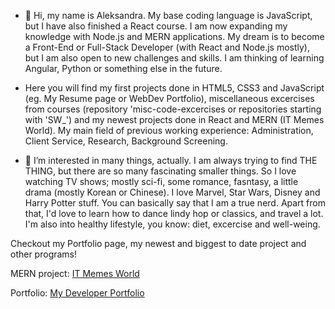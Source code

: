 - 👋 Hi, my name is Aleksandra. My base coding language is JavaScript, but I have also finished a React course. I am now expanding my knowledge with Node.js and MERN applications. My dream is to become a Front-End or Full-Stack Developer (with React and Node.js mostly), but I am also open to new challenges and skills. I am thinking of learning Angular, Python or something else in the future.

- Here you will find my first projects done in HTML5, CSS3 and JavaScript (eg. My Resume page or WebDev Portfolio), miscellaneous excercises from courses (repository 'misc-code-excercises or repositories starting with 'SW_') and my newest projects done in React and MERN (IT Memes World). My main field of previous working experience: Administration, Client Service, Research, Background Screening.

- 👀 I’m interested in many things, actually. I am always trying to find THE THING, but there are so many fascinating smaller things. So I love watching TV shows; mostly sci-fi, some romance, fasntasy, a little drama (mostly Korean or Chinese). I love Marvel, Star Wars, Disney and Harry Potter stuff. You can basically say that I am a true nerd. Apart from that, I'd love to learn how to dance lindy hop or classics, and travel a lot. I'm also into healthy lifestyle, you know: diet, excercise and well-weing. 

Checkout my Portfolio page, my newest and biggest to date project and other programs!

MERN project: [IT Memes World](https://itmemesworld.netlify.app/)

Portfolio: [My Developer Portfolio](https://aszczur-dev.netlify.app/)

<!---
Nikara4/Nikara4 is a ✨ special ✨ repository because its `README.md` (this file) appears on your GitHub profile.
You can click the Preview link to take a look at your changes.
--->

